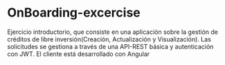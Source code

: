 # OnBoarding-excercise
Ejercicio introductorio, que consiste en una aplicación sobre la gestión de créditos de libre inversión(Creación, Actualización y Visualización). Las solicitudes se gestiona a través de una API-REST básica y autenticación con JWT. El cliente está desarrollado con Angular
